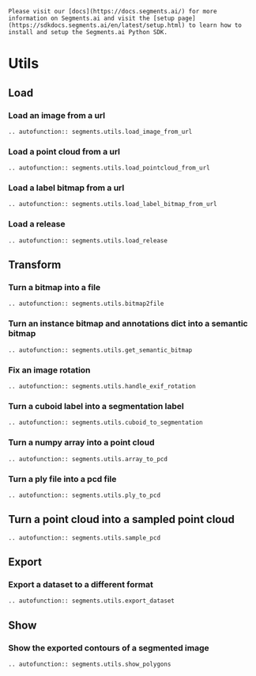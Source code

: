 ```{seealso}
Please visit our [docs](https://docs.segments.ai/) for more information on Segments.ai and visit the [setup page](https://sdkdocs.segments.ai/en/latest/setup.html) to learn how to install and setup the Segments.ai Python SDK.

```

# Utils

## Load

### Load an image from a url

```{eval-rst}
.. autofunction:: segments.utils.load_image_from_url
```

### Load a point cloud from a url

```{eval-rst}
.. autofunction:: segments.utils.load_pointcloud_from_url
```

### Load a label bitmap from a url

```{eval-rst}
.. autofunction:: segments.utils.load_label_bitmap_from_url
```

### Load a release

```{eval-rst}
.. autofunction:: segments.utils.load_release
```

## Transform

### Turn a bitmap into a file

```{eval-rst}
.. autofunction:: segments.utils.bitmap2file
```

### Turn an instance bitmap and annotations dict into a semantic bitmap

```{eval-rst}
.. autofunction:: segments.utils.get_semantic_bitmap
```

### Fix an image rotation

```{eval-rst}
.. autofunction:: segments.utils.handle_exif_rotation
```

### Turn a cuboid label into a segmentation label

```{eval-rst}
.. autofunction:: segments.utils.cuboid_to_segmentation
```

### Turn a numpy array into a point cloud

```{eval-rst}
.. autofunction:: segments.utils.array_to_pcd
```

### Turn a ply file into a pcd file

```{eval-rst}
.. autofunction:: segments.utils.ply_to_pcd
```

## Turn a point cloud into a sampled point cloud

```{eval-rst}
.. autofunction:: segments.utils.sample_pcd
```

## Export

### Export a dataset to a different format

```{eval-rst}
.. autofunction:: segments.utils.export_dataset
```

## Show

### Show the exported contours of a segmented image

```{eval-rst}
.. autofunction:: segments.utils.show_polygons
```
